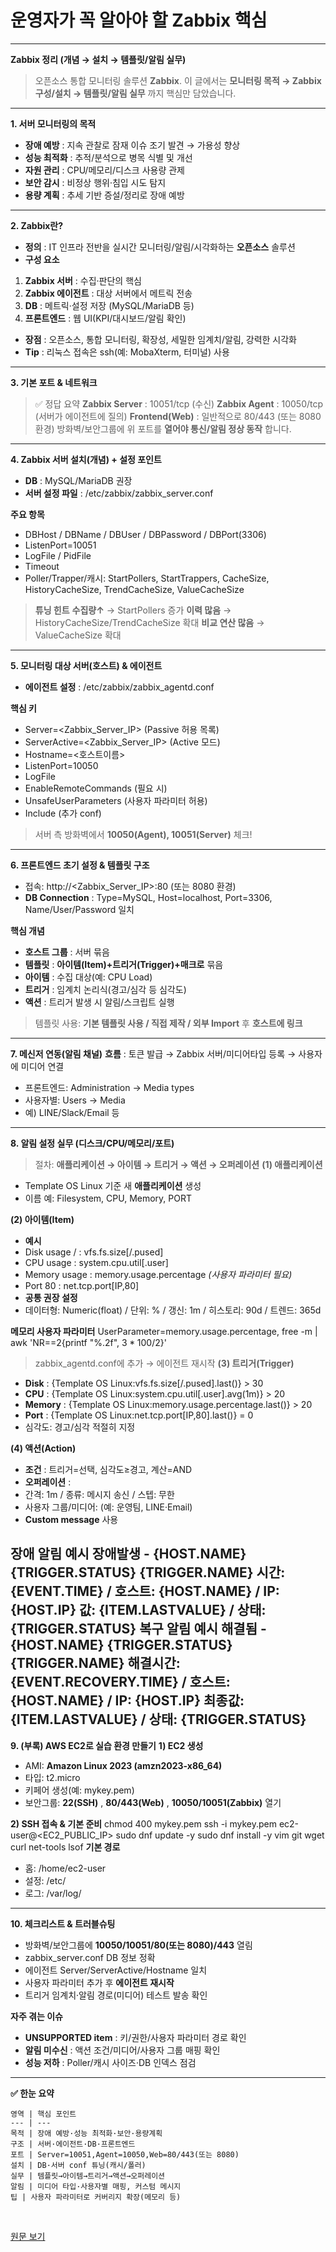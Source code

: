 # 운영자가 꼭 알아야 할 Zabbix 핵심

---

**Zabbix 정리 (개념 → 설치 → 템플릿/알림 실무)**
> 오픈소스 통합 모니터링 솔루션 **Zabbix**.
> 이 글에서는 **모니터링 목적 → Zabbix 구성/설치 → 템플릿/알림 실무** 까지 핵심만 담았습니다.
--- 
**1\. 서버 모니터링의 목적**
  * **장애 예방** : 지속 관찰로 잠재 이슈 조기 발견 → 가용성 향상
  * **성능 최적화** : 추적/분석으로 병목 식별 및 개선
  * **자원 관리** : CPU/메모리/디스크 사용량 관제
  * **보안 감시** : 비정상 행위·침입 시도 탐지
  * **용량 계획** : 추세 기반 증설/정리로 장애 예방

--- 
**2\. Zabbix란?**
  * **정의** : IT 인프라 전반을 실시간 모니터링/알림/시각화하는 **오픈소스** 솔루션
  * **구성 요소**

  1. **Zabbix 서버** : 수집·판단의 핵심
  2. **Zabbix 에이전트** : 대상 서버에서 메트릭 전송
  3. **DB** : 메트릭·설정 저장 (MySQL/MariaDB 등)
  4. **프론트엔드** : 웹 UI(KPI/대시보드/알림 확인)

  * **장점** : 오픈소스, 통합 모니터링, 확장성, 세밀한 임계치/알림, 강력한 시각화
  * **Tip** : 리눅스 접속은 ssh(예: MobaXterm, 터미널) 사용

--- 
**3\. 기본 포트 & 네트워크**
> ✅ 정답 요약
> **Zabbix Server** : 10051/tcp (수신)
> **Zabbix Agent** : 10050/tcp (서버가 에이전트에 질의)
> **Frontend(Web)** : 일반적으로 80/443 (또는 8080 환경)
> 방화벽/보안그룹에 위 포트를 **열어야 통신/알림 정상 동작** 합니다.
--- 
**4\. Zabbix 서버 설치(개념) + 설정 포인트**
  * **DB** : MySQL/MariaDB 권장
  * **서버 설정 파일** : /etc/zabbix/zabbix_server.conf

**주요 항목**
  * DBHost / DBName / DBUser / DBPassword / DBPort(3306)
  * ListenPort=10051
  * LogFile / PidFile
  * Timeout
  * Poller/Trapper/캐시: StartPollers, StartTrappers, CacheSize, HistoryCacheSize, TrendCacheSize, ValueCacheSize

> **튜닝 힌트**
> **수집량↑** → StartPollers 증가
> **이력 많음** → HistoryCacheSize/TrendCacheSize 확대
> **비교 연산 많음** → ValueCacheSize 확대
--- 
**5\. 모니터링 대상 서버(호스트) & 에이전트**
  * **에이전트 설정** : /etc/zabbix/zabbix_agentd.conf

**핵심 키**
  * Server=<Zabbix_Server_IP> (Passive 허용 목록)
  * ServerActive=<Zabbix_Server_IP> (Active 모드)
  * Hostname=<호스트이름>
  * ListenPort=10050
  * LogFile
  * EnableRemoteCommands (필요 시)
  * UnsafeUserParameters (사용자 파라미터 허용)
  * Include (추가 conf)

> 서버 측 방화벽에서 **10050(Agent), 10051(Server)** 체크!
--- 
**6\. 프론트엔드 초기 설정 & 템플릿 구조**
  * 접속: http://<Zabbix_Server_IP>:80 (또는 8080 환경)
  * **DB Connection** : Type=MySQL, Host=localhost, Port=3306, Name/User/Password 일치

**핵심 개념**
  * **호스트 그룹** : 서버 묶음
  * **템플릿** : **아이템(Item)+트리거(Trigger)+매크로** 묶음
  * **아이템** : 수집 대상(예: CPU Load)
  * **트리거** : 임계치 논리식(경고/심각 등 심각도)
  * **액션** : 트리거 발생 시 알림/스크립트 실행

> 템플릿 사용: **기본 템플릿 사용 / 직접 제작 / 외부 Import** 후 **호스트에 링크**
--- 
**7\. 메신저 연동(알림 채널)**
**흐름** : 토큰 발급 → Zabbix 서버/미디어타입 등록 → 사용자에 미디어 연결
  * 프론트엔드: Administration → Media types
  * 사용자별: Users → Media
  * 예) LINE/Slack/Email 등

--- 
**8\. 알림 설정 실무 (디스크/CPU/메모리/포트)**
> 절차: **애플리케이션 → 아이템 → 트리거 → 액션 → 오퍼레이션**
**(1) 애플리케이션**
  * Template OS Linux 기준 새 **애플리케이션** 생성
  * 이름 예: Filesystem, CPU, Memory, PORT

**(2) 아이템(Item)**
  * **예시**
  * Disk usage / : vfs.fs.size[/.pused]
  * CPU usage : system.cpu.util[.user]
  * Memory usage : memory.usage.percentage _(사용자 파라미터 필요)_
  * Port 80 : net.tcp.port[IP,80]
  * **공통 권장 설정**
  * 데이터형: Numeric(float) / 단위: % / 갱신: 1m / 히스토리: 90d / 트렌드: 365d

**메모리 사용자 파라미터**
UserParameter=memory.usage.percentage, free -m | awk 'NR==2{printf "%.2f", $3*100/$2}'
> zabbix_agentd.conf에 추가 → 에이전트 재시작
**(3) 트리거(Trigger)**
  * **Disk** : {Template OS Linux:vfs.fs.size[/.pused].last()} > 30
  * **CPU** : {Template OS Linux:system.cpu.util[.user].avg(1m)} > 20
  * **Memory** : {Template OS Linux:memory.usage.percentage.last()} > 20
  * **Port** : {Template OS Linux:net.tcp.port[IP,80].last()} = 0
  * 심각도: 경고/심각 적절히 지정

**(4) 액션(Action)**
  * **조건** : 트리거=선택, 심각도≥경고, 계산=AND
  * **오퍼레이션** :
  * 간격: 1m / 종류: 메시지 송신 / 스텝: 무한
  * 사용자 그룹/미디어: (예: 운영팀, LINE·Email)
  * **Custom message** 사용

**장애 알림 예시**
장애발생 - {HOST.NAME} {TRIGGER.STATUS} {TRIGGER.NAME} 시간: {EVENT.TIME} / 호스트: {HOST.NAME} / IP: {HOST.IP} 값: {ITEM.LASTVALUE} / 상태: {TRIGGER.STATUS} 
**복구 알림 예시**
해결됨 - {HOST.NAME} {TRIGGER.STATUS} {TRIGGER.NAME} 해결시간: {EVENT.RECOVERY.TIME} / 호스트: {HOST.NAME} / IP: {HOST.IP} 최종값: {ITEM.LASTVALUE} / 상태: {TRIGGER.STATUS} 
--- 
**9\. (부록) AWS EC2로 실습 환경 만들기**
**1) EC2 생성**
  * AMI: **Amazon Linux 2023 (amzn2023-x86_64)**
  * 타입: t2.micro
  * 키페어 생성(예: mykey.pem)
  * 보안그룹: **22(SSH)** , **80/443(Web)** , **10050/10051(Zabbix)** 열기

**2) SSH 접속 & 기본 준비**
chmod 400 mykey.pem ssh -i mykey.pem ec2-user@<EC2_PUBLIC_IP> sudo dnf update -y sudo dnf install -y vim git wget curl net-tools lsof 
**기본 경로**
  * 홈: /home/ec2-user
  * 설정: /etc/
  * 로그: /var/log/

--- 
**10\. 체크리스트 & 트러블슈팅**
  * 방화벽/보안그룹에 **10050/10051/80(또는 8080)/443** 열림
  * zabbix_server.conf DB 정보 정확
  * 에이전트 Server/ServerActive/Hostname 일치
  * 사용자 파라미터 추가 후 **에이전트 재시작**
  * 트리거 임계치·알림 경로(미디어) 테스트 발송 확인

**자주 겪는 이슈**
  * **UNSUPPORTED item** : 키/권한/사용자 파라미터 경로 확인
  * **알림 미수신** : 액션 조건/미디어/사용자 그룹 매핑 확인
  * **성능 저하** : Poller/캐시 사이즈·DB 인덱스 점검

--- 
**✅ 한눈 요약**
    
    영역 | 핵심 포인트
    --- | ---
    목적 | 장애 예방·성능 최적화·보안·용량계획
    구조 | 서버·에이전트·DB·프론트엔드
    포트 | Server=10051,Agent=10050,Web=80/443(또는 8080)
    설치 | DB·서버 conf 튜닝(캐시/폴러)
    실무 | 템플릿→아이템→트리거→액션→오퍼레이션
    알림 | 미디어 타입·사용자별 매핑, 커스텀 메시지
    팁 | 사용자 파라미터로 커버리지 확장(메모리 등)
**​**

[원문 보기](https://blog.naver.com/choidz_/224059752172?fromRss=true&trackingCode=rss)
